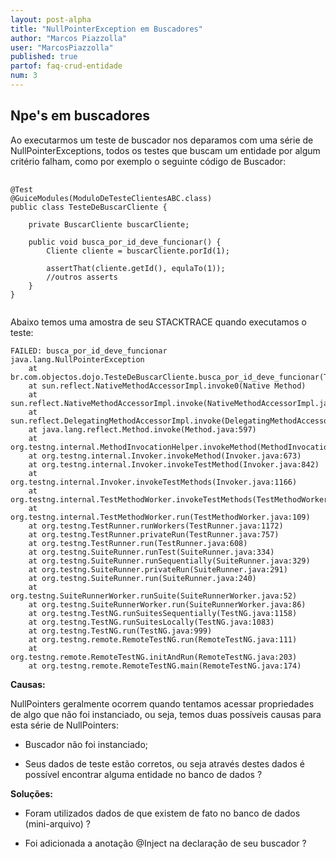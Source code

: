 ```yaml
---
layout: post-alpha
title: "NullPointerException em Buscadores"
author: "Marcos Piazzolla"
user: "MarcosPiazzolla"
published: true 
partof: faq-crud-entidade
num: 3
---
```


## Npe's em buscadores

Ao executarmos um teste de buscador nos deparamos com uma série de NullPointerExceptions, todos os
testes que buscam um entidade por algum critério falham, como por exemplo o seguinte código de Buscador:

<pre>
	<code>
@Test
@GuiceModules(ModuloDeTesteClientesABC.class)
public class TesteDeBuscarCliente {

    private BuscarCliente buscarCliente;

    public void busca_por_id_deve_funcionar() {
        Cliente cliente = buscarCliente.porId(1);
		
        assertThat(cliente.getId(), equlaTo(1));
        //outros asserts
    }
}
	</code>
</pre>	

Abaixo temos uma amostra de seu STACKTRACE quando executamos o teste:
	
	FAILED: busca_por_id_deve_funcionar
	java.lang.NullPointerException
 		at br.com.objectos.dojo.TesteDeBuscarCliente.busca_por_id_deve_funcionar(TesteDeBuscarCliente.java:56)
 		at sun.reflect.NativeMethodAccessorImpl.invoke0(Native Method)
		at sun.reflect.NativeMethodAccessorImpl.invoke(NativeMethodAccessorImpl.java:39)
		at sun.reflect.DelegatingMethodAccessorImpl.invoke(DelegatingMethodAccessorImpl.java:25)
		at java.lang.reflect.Method.invoke(Method.java:597)
		at org.testng.internal.MethodInvocationHelper.invokeMethod(MethodInvocationHelper.java:81)
		at org.testng.internal.Invoker.invokeMethod(Invoker.java:673)
		at org.testng.internal.Invoker.invokeTestMethod(Invoker.java:842)
		at org.testng.internal.Invoker.invokeTestMethods(Invoker.java:1166)
		at org.testng.internal.TestMethodWorker.invokeTestMethods(TestMethodWorker.java:125)
		at org.testng.internal.TestMethodWorker.run(TestMethodWorker.java:109)
		at org.testng.TestRunner.runWorkers(TestRunner.java:1172)
		at org.testng.TestRunner.privateRun(TestRunner.java:757)
		at org.testng.TestRunner.run(TestRunner.java:608)
		at org.testng.SuiteRunner.runTest(SuiteRunner.java:334)
		at org.testng.SuiteRunner.runSequentially(SuiteRunner.java:329)
		at org.testng.SuiteRunner.privateRun(SuiteRunner.java:291)
		at org.testng.SuiteRunner.run(SuiteRunner.java:240)
		at org.testng.SuiteRunnerWorker.runSuite(SuiteRunnerWorker.java:52)
		at org.testng.SuiteRunnerWorker.run(SuiteRunnerWorker.java:86)
		at org.testng.TestNG.runSuitesSequentially(TestNG.java:1158)
		at org.testng.TestNG.runSuitesLocally(TestNG.java:1083)
		at org.testng.TestNG.run(TestNG.java:999)
		at org.testng.remote.RemoteTestNG.run(RemoteTestNG.java:111)
		at org.testng.remote.RemoteTestNG.initAndRun(RemoteTestNG.java:203)
		at org.testng.remote.RemoteTestNG.main(RemoteTestNG.java:174)
		
__Causas:__

NullPointers geralmente ocorrem quando tentamos acessar propriedades de algo que não foi instanciado,
ou seja, temos duas possíveis causas para esta série de NullPointers:

+ Buscador não foi instanciado;

+ Seus dados de teste estão corretos, ou seja através destes dados é possível encontrar alguma
entidade no banco de dados ?

__Soluções:__

+ Foram utilizados dados de que existem de fato no banco de dados (mini-arquivo) ?

+ Foi adicionada a anotação @Inject na declaração de seu buscador ?